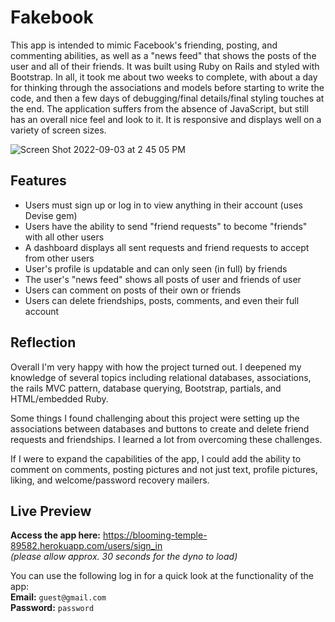 # Fakebook

This app is intended to mimic Facebook's friending, posting, and commenting abilities, as well as a "news feed" that shows the posts of the user and all of their friends. It was built using Ruby on Rails and styled with Bootstrap. In all, it took me about two weeks to complete, with about a day for thinking through the associations and models before starting to write the code, and then a few days of debugging/final details/final styling touches at the end. The application suffers from the absence of JavaScript, but still has an overall nice feel and look to it. It is responsive and displays well on a variety of screen sizes.

![Screen Shot 2022-09-03 at 2 45 05 PM](https://user-images.githubusercontent.com/95592670/188284156-b0b014d3-78a0-49b5-9017-5fde7ffdb97e.png)

## Features
<ul> 
  <li> Users must sign up or log in to view anything in their account (uses Devise gem)
  <li> Users have the ability to send "friend requests" to become "friends" with all other users
  <li> A dashboard displays all sent requests and friend requests to accept from other users
  <li> User's profile is updatable and can only seen (in full) by friends
  <li> The user's "news feed" shows all posts of user and friends of user
  <li> Users can comment on posts of their own or friends
  <li> Users can delete friendships, posts, comments, and even their full account
 </ul>
  
## Reflection

Overall I'm very happy with how the project turned out. I deepened my knowledge of several topics including relational databases, associations, the rails MVC pattern, database querying, Bootstrap, partials, and HTML/embedded Ruby.

Some things I found challenging about this project were setting up the associations between databases and buttons to create and delete friend requests and friendships. I learned a lot from overcoming these challenges. 

If I were to expand the capabilities of the app, I could add the ability to comment on comments, posting pictures and not just text, profile pictures, liking, and welcome/password recovery mailers.

## Live Preview

**Access the app here:** https://blooming-temple-89582.herokuapp.com/users/sign_in
<br>_(please allow approx. 30 seconds for the dyno to load)_

You can use the following log in for a quick look at the functionality of the app:
<br>**Email:** `guest@gmail.com`
<br>**Password:** `password`
